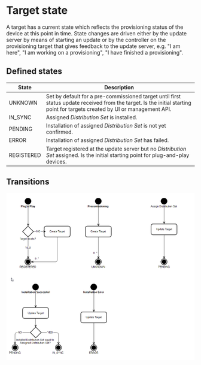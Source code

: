 # Target state

A target has a current state which reflects the provisioning status of the device at this point in time. State changes
are driven either by the update server by means of starting an update or by the controller on the provisioning target
that gives feedback to the update server, e.g. "I am here", "I am working on a provisioning", "I have finished a
provisioning".

## Defined states

| State      | Description                                                                                                                                                                 |
|------------|-----------------------------------------------------------------------------------------------------------------------------------------------------------------------------|
| UNKNOWN    | Set by default for a pre-commissioned target until first status update received from the target. Is the initial starting point for targets created by UI or management API. |
| IN_SYNC    | Assigned _Distribution Set_ is installed.                                                                                                                                   |
| PENDING    | Installation of assigned _Distribution Set_ is not yet confirmed.                                                                                                           |
| ERROR      | Installation of assigned _Distribution Set_ has failed.                                                                                                                     |
| REGISTERED | Target registered at the update server but no _Distribution Set_ assigned. Is the initial starting point for plug-and-play devices.                                         |

## Transitions
<p align="center">
  <img src="images/targetStatusStates.png" alt="Clustering Diagram" width="1100"/>
</p>
